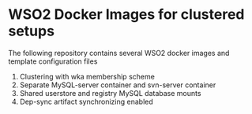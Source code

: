 # WSO2 Docker Images for clustered setups

The following repository contains several WSO2 docker images and template configuration files

1. Clustering with wka membership scheme
2. Separate MySQL-server container and svn-server container
2. Shared userstore and registry MySQL database mounts
3. Dep-sync artifact synchronizing enabled

